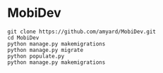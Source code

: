# MobiDev


    git clone https://github.com/amyard/MobiDev.git
    cd MobiDev
    python manage.py makemigrations
    python manage.py migrate
    python populate.py
    python manage.py makemigrations